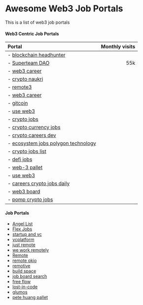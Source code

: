 # Awesome Web3 Job Portals
This is a list of web3 job portals

#### Web3 Centric Job Portals
| Portal | Monthly visits |
| :---     |       ---: |
|- [blockchain headhunter](https://blockchainheadhunter.com/jobs)||
|- [Superteam DAO](https://earn.superteam.fun/)|55k| 
|- [web3 career](https://web3.career) ||
|- [crypto naukri](https://www.cryptonaukri.com/)||
|- [remote3](https://remote3.co/web3-jobs)||
|- [web3 career](https://web3.career/)||
|- [gitcoin](https://gitcoin.co/)||
|- [use web3](https://www.useweb3.xyz/jobs/t/smart-contract)||
|- [crypto jobs](https://crypto.jobs)||
|- [crypto currency jobs](https://cryptocurrencyjobs.co)||
|- [crypto careers dev](https://www.cryptocareers.dev/)||
|- [ecosystem jobs polygon technology](https://ecosystemjobs.polygon.technology/jobs)||
|- [crypto jobs list](https://cryptojobslist.com)||
|- [defi jobs](https://defi.jobs)||
|- [web-3 pallet](https://web-3.pallet.xyz)||
|- [use web3 ](https://useweb3.xyz/jobs)||
|- [careers crypto jobs daily](https://careers.cryptojobsdaily.com)||
|- [web3 board](https://web3board.io)||
|- [pomp crypto jobs](https://pompcryptojobs.coms.co)||
#### Job Portals

- [Angel List](https://angel.co/jobs)
- [Flex Jobs](https://www.flexjobs.com/)
- [startup and vc](https://www.startupandvc.com/venture-capital-jobs)
- [vcplatform](https://www.vcplatform.com/jobs)
- [just remote](https://justremote.co)
- [we work remotely](https://weworkremotely.com)
- [Remote](https://Remote.co)
- [remote okio](https://remoteokio)
- [remotive](https://remotive.io)
- [build space ](https://buildspace.so)
- [job board search](https://jobboardsearch.com/web3-companies)
- [free flow](https://www.freeflow.dev/)
- [lost-in-code](https://lost-in-code.com)
- [glumos](https://glumos.com/)
- [pete huang pallet](https://petehuang.pallet.com/talent/profile)
